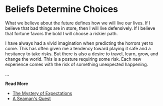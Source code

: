 # Beliefs Determine Choices

What we believe about the future defines how we will live our lives. If I believe that bad things
are in store, then I will live defensively. If I believe that fortune favors the bold I will choose
a riskier path.

I have always had a vivid imagination when predicting the horrors yet to come. This has often given
me a tendency toward playing it safe and a hesitancy to take risks. But there is also a desire to
travel, learn, grow, and change the world. This is a posture requiring some risk. Each new
experience comes with the risk of something unexpected happening.

...

**Read More**

* [The Mystery of Expectations](https://seamansguide.com/book/quest/Expectations.md)
* [A Seaman's Quest](https://seamansguide.com/book/quest)

